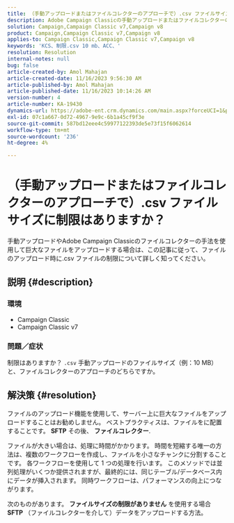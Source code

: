 ```yaml
---
title: （手動アップロードまたはファイルコレクターのアプローチで）.csv ファイルサイズに制限はありますか？
description: Adobe Campaign Classicの手動アップロードまたはファイルコレクターの手法を使用してアップロードする際の.csv ファイルサイズに制限があるかどうかを説明します。
solution: Campaign,Campaign Classic v7,Campaign v8
product: Campaign,Campaign Classic v7,Campaign v8
applies-to: Campaign Classic,Campaign Classic v7,Campaign v8
keywords: 'KCS、制限.csv 10 mb、ACC、'
resolution: Resolution
internal-notes: null
bug: false
article-created-by: Amol Mahajan
article-created-date: 11/16/2023 9:56:30 AM
article-published-by: Amol Mahajan
article-published-date: 11/16/2023 10:14:26 AM
version-number: 4
article-number: KA-19430
dynamics-url: https://adobe-ent.crm.dynamics.com/main.aspx?forceUCI=1&pagetype=entityrecord&etn=knowledgearticle&id=3ea17268-6684-ee11-8179-6045bd006b4b
exl-id: 07c1a667-0d72-4967-9e9c-6b1a45cf9f3e
source-git-commit: 587bd12eee4c59977122393de5e73f15f6062614
workflow-type: tm+mt
source-wordcount: '236'
ht-degree: 4%

---
```


# （手動アップロードまたはファイルコレクターのアプローチで）.csv ファイルサイズに制限はありますか？


手動アップロードやAdobe Campaign Classicのファイルコレクターの手法を使用して巨大なファイルをアップロードする場合は、この記事に従って、ファイルのアップロード時に.csv ファイルの制限について詳しく知ってください。

## 説明 {#description}


### <b>環境</b>

- Campaign Classic
- Campaign Classic v7




### <b>問題／症状</b>

制限はありますか？ `.csv` 手動アップロードのファイルサイズ（例：10 MB）と、ファイルコレクターのアプローチのどちらですか。


## 解決策 {#resolution}


ファイルのアップロード機能を使用して、サーバー上に巨大なファイルをアップロードすることはお勧めしません。 ベストプラクティスは、ファイルをに配置することです。 <b>SFTP</b> その後、 <b>ファイルコレクター</b>.

ファイルが大きい場合は、処理に時間がかかります。 時間を短縮する唯一の方法は、複数のワークフローを作成し、ファイルを小さなチャンクに分割することです。 各ワークフローを使用して 1 つの処理を行います。 このメソッドでは並列処理がいくつか提供されますが、最終的には、同じテーブル/データベース内にデータが挿入されます。 同時ワークフローは、パフォーマンスの向上につながります。

次のものがあります。 <b>ファイルサイズの制限がありません</b> を使用する場合 <b>SFTP</b> （ファイルコレクターを介して）データをアップロードする方法。

